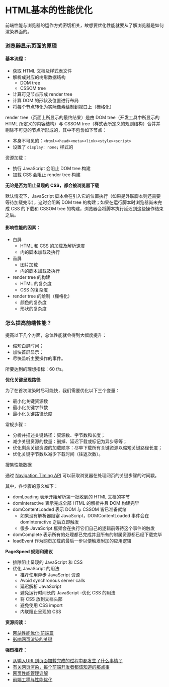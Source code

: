 # HTML基本的性能优化

前端性能与浏览器的运作方式密切相关，故想要优化性能就要从了解浏览器是如何渲染界面的。

### 浏览器显示页面的原理

#### 基本流程：

- 获取 HTML 文档及样式表文件
- 解析成对应的树形数据结构
	- DOM tree
	- CSSOM tree
- 计算可见节点形成 render tree
- 计算 DOM 的形状及位置进行布局
- 将每个节点转化为实际像素绘制到视口上（栅格化）

render tree（页面上所显示的最终结果）是由 DOM tree（开发工具中所显示的 HTML 所定义的内容结构）与 CSSOM tree（样式表所定义的规则结构）合并并剔除不可见的节点所形成的，其中不包含如下节点：

- 本身不可见的：`<html><head><meta><link><style><script>`
- 设置了 `display: none;` 样式的

资源加载：

- 执行 JavaScript 会阻止 DOM tree 构建
- 加载 CSS 会阻止 render tree 构建

**无论是否为阻止呈现的 CSS，都会被浏览器下载**

默认情况下，JavaScript 脚本会在引入它的位置执行（如果是外联脚本则还需要等待加载完毕），这时会阻断 DOM tree 的构建；如果在运行脚本时浏览器尚未完成 CSS 的下载和 CSSOM tree 的构建，浏览器会将脚本执行延迟到这些操作结束之后。

#### 影响性能的因素：

- 白屏
	- HTML 和 CSS 的加载及解析速度
	- <head> 内的脚本加载及执行
- 首屏
	- 图片加载
	- <body> 内的脚本加载及执行
- render tree 的构建
	- HTML 的复杂度
	- CSS 的复杂度
- render tree 的绘制（栅格化）
	- 颜色的复杂度
	- 形状的复杂度

### 怎么提高前端性能？

提高以下几个方面，总体性能就会得到大幅度提升：

- 缩短白屏时间；
- 加快首屏显示；
- 尽快监听主要操作的事件。

所要达到的理想指标：60 f/s。

**优化关键呈现路径**

为了在首次渲染时尽可能快，我们需要优化以下三个变量：
- 最小化关键资源数
- 最小化关键字节数
- 最小化关键路径长度

常规步骤：

- 分析并描述关键路径：资源数、字节数和长度；
- 减少关键资源的数量：删掉、延迟下载或标记为异步等等；
- 优化剩余关键资源的加载顺序：尽早下载所有关键资源以缩短关键路径长度；
- 优化关键字节数以减少下载时间（往返次数）。

搜集性能数据

通过 [Navigation Timing API](https://www.w3.org/TR/navigation-timing-2/#processing-model) 可以获取浏览器在处理网页的关键步骤的时间戳。

其中，各步骤的意义如下：

- domLoading 表示开始解析第一批收到的 HTML 文档的字节
- domInteractive 表示完成全部 HTML 的解析并且 DOM 构建完毕
- domContentLoaded 表示 DOM 与 CSSOM 皆已准备就绪
	- 如果没有解析器阻塞 JavaScript，DOMContentLoaded 事件会在 domInteractive 之后立即触发
	- 很多 JavaScript 框架会在执行它们自己的逻辑前等待这个事件的触发
- domComplete 表示所有的处理都已完成并且所有的附属资源都已经下载完毕
- loadEvent 作为网页加载的最后一步以便触发附加的应用逻辑

**PageSpeed 规则和建议**

- 排除阻止呈现的 JavaScript 和 CSS
- 优化 JavaScript 的用法
	- 推荐使用异步 JavaScript 资源
	- Avoid synchronous server calls
	- 延迟解析 JavaScript
	- 避免运行时间长的 JavaScript
-优化 CSS 的用法
	- 将 CSS 放到文档头部
	- 避免使用 CSS import
	- 内联阻止呈现的 CSS






**资源阅读：**

- [网站性能优化·前端篇](http://segmentfault.com/a/1190000002589116)
- [影响网页渲染的关键](http://segmentfault.com/a/1190000002786584)


**强烈推荐：**

- [从输入URL到页面加载完成的过程中都发生了什么事情？](http://fex.baidu.com/blog/2014/05/what-happen/)
- [有关网页渲染，每个前端开发者都该知道的那点事](http://segmentfault.com/a/1190000002907021)
- [网页性能管理详解](http://div.io/topic/1420)
- [前端工程与性能优化](http://div.io/topic/371)